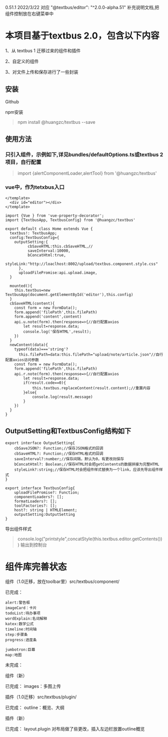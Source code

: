 0.51.1 2022/3/22
  对应 "@textbus/editor": "^2.0.0-alpha.51"
  补充说明文档,把组件控制放在右键菜单中
# 本项目基于textbus 2.0，包含以下内容
1、从 textbus 1 迁移过来的组件和插件

2、自定义的组件

3、对文件上传和保存进行了一些封装

## 安装

Github

npm安装
> npm install @huangzc/textbus --save

## 使用方法

### 只引入组件，示例如下,详见bundles/defaultOptions.ts或textbus 2项目，自行配置
> import {alertComponentLoader,alertTool} from '@huangzc/textbus'

### vue中，作为tetxbus入口

```
</template>
  <div id="editor"></div>
</template>
```

```
import {Vue } from 'vue-property-decorator';
import {TextbusApp, TextbusConfig} from '@huangzc/textbus'

export default class Home extends Vue {
  textbus!: TextbusApp;
  config:TextbusConfig={
    outputSetting:{
          cbSaveHTML:this.cbSaveHTML,//
          saveInterval:10000,
          bConcatHtml:true,
          styleLink:"http://loaclhost:8002/upload/textbus.component.style.css"
      },
      uploadFilePromise:api.upload.image,
  }

  mounted(){
    this.textbus=new TextbusApp(document.getElementById('editor'),this.config)
  }
  cbSaveHTML(content){          
    const form = new FormData();
    form.append('filePath',this.filePath)
    form.append('content',content)
    api.u.note(form).then(response=>{//自行配置axios
        let result=response.data;
        console.log('保存HTML',result);
    })
  }
  newContent(data){
    typeof(data)==='string'?
      this.filePath=data:this.filePath="upload/note/article.json"//自行配置axios访问参数       
    const form = new FormData();
    form.append('filePath',this.filePath)
    api.r.note(form).then(response=>{//自行配置axios
        let result=response.data;
        if(result.code==0){
            this.textbus.replaceContent(result.content);//重置内容
        }else{
            console.log(result.message)
        }
    })
  }
}
```

## OutputSetting和TextbusConfig结构如下
```
export interface OutputSetting{
    cbSaveJSON?: Function;//保存JSON格式的回调
    cbSaveHTML?: Function;//保存HTML格式的回调
    saveInterval?:number;//保存间隔，默认为0，有更改则保存
    bConcatHtml?: Boolean;//保存HTML时会把getContents的数据拼接为完整HTML
    styleLink?:string;//保存HTML时会把组件样式替换为一个link，应该先导出组件样式
}

export interface TextbusConfig{
    uploadFilePromise?: Function;
    componentLoaders?: [];
    formatLoaders?: [];
    toolFactories?: [];
    host?: string | HTMLElement;
    outputSetting:OutputSetting
}
```
导出组件样式
 > console.log("printstyle",concatStyle(this.textbus.editor.getContents())) 输出到控制台
# 组件库完善状态
组件（1.0迁移，放在toolbar里）src/textbus/component/

  已完成：

    alert:警告框
    imageCard：卡片
    todoList:待办事项
    wordExplain:名词解释
    katex:数学公式
    timeline:时间轴
    step:步骤条
    progress:进度条
    
    jumbotron:巨幕
    map:地图
  
  未完成：
    
  
组件（新）

已完成：
    images：多图上传
  
  
插件（1.0迁移）src/textbus/plugin/

  已完成：
    outline：概览、大纲
  
插件（新）

  已完成：
    layout.plugin 对布局做了些更改，插入左边栏放置outline概览
